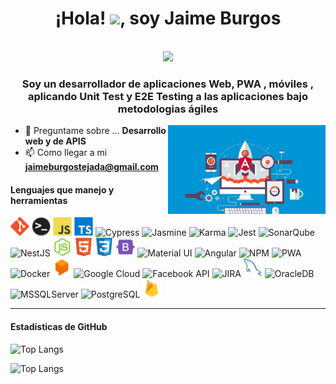 <h1 align="center">¡Hola! <img src="https://raw.githubusercontent.com/iampavangandhi/iampavangandhi/master/gifs/Hi.gif" width="30px">, soy Jaime Burgos</h1>
 <p align="center"><br/>
   <a href="https://www.linkedin.com/in/jaime-burgos-tejada-a45697203/">
    <img src="https://img.shields.io/badge/LinkedIn-0077B5?style=for-the-badge&logo=linkedin&logoColor=white">
  </a>
</p>

<h3 align="center">Soy un desarrollador de aplicaciones Web, PWA , móviles , aplicando Unit Test y E2E Testing a las aplicaciones bajo metodologias ágiles</h3>

<img width="50%" align="right"  src="super-angular-developer.jpg" />

- 💬 Preguntame sobre ... **Desarrollo web y de APIS**
- 📫 Como llegar a mi **jaimeburgostejada@gmail.com**

<h4>Lenguajes que manejo y herramientas</h4>

<!-- Iconos proporcionados por https://devicon.dev/ -->

<div align="left">
<img width="30px" height="30px" alt="Git" src="https://raw.githubusercontent.com/devicons/devicon/ac557d6ff33ff370a5db99f97aeab35ea5c67fbd/icons/git/git-plain.svg" />
<img width="30px" height="30px" alt="Terminal" src="https://raw.githubusercontent.com/github/explore/80688e429a7d4ef2fca1e82350fe8e3517d3494d/topics/terminal/terminal.png" />
<img width="30px" height="30px" alt="Javascript" src="https://raw.githubusercontent.com/devicons/devicon/ac557d6ff33ff370a5db99f97aeab35ea5c67fbd/icons/javascript/javascript-original.svg" />
<img width="30px" height="30px" alt="Typescript" src="https://raw.githubusercontent.com/devicons/devicon/ac557d6ff33ff370a5db99f97aeab35ea5c67fbd/icons/typescript/typescript-original.svg" />
<img width="30px" height="30px" alt="Cypress" src="https://raw.githubusercontent.com/cypress-io/cypress-icons/master/src/icons/icon_128x128.png"  />

<img width="30px" height="30px" alt="Jasmine" src="https://cdn.jsdelivr.net/gh/devicons/devicon/icons/jasmine/jasmine-plain.svg"  />
<img width="30px" height="30px" alt="Karma" src="https://v6.angular.live/assets/images/logos/concept-icons/karma.png">
<img width="30px" height="30px" alt="Jest" 
src="https://cdn.jsdelivr.net/gh/devicons/devicon/icons/jest/jest-plain.svg" />
<img width="30px" height="30px" alt="SonarQube" src="https://logodix.com/logo/2012444.png">
<img width="30px" height="30px" alt="NestJS" src="https://cdn.jsdelivr.net/gh/devicons/devicon/icons/nestjs/nestjs-plain.svg"  />
<img width="30px" height="30px" alt="NodeJS" src="https://raw.githubusercontent.com/devicons/devicon/ac557d6ff33ff370a5db99f97aeab35ea5c67fbd/icons/nodejs/nodejs-original.svg" />
<img width="30px" height="30px" alt="HTML5" src="https://raw.githubusercontent.com/devicons/devicon/ac557d6ff33ff370a5db99f97aeab35ea5c67fbd/icons/html5/html5-original.svg" />
<img width="30px" height="30px" alt="CSS3" src="https://raw.githubusercontent.com/devicons/devicon/ac557d6ff33ff370a5db99f97aeab35ea5c67fbd/icons/css3/css3-original.svg" />
<img width="30px" height="30px" alt="Bootstrap" src="https://raw.githubusercontent.com/devicons/devicon/ac557d6ff33ff370a5db99f97aeab35ea5c67fbd/icons/bootstrap/bootstrap-plain.svg" />
<img width="30px" height="30px" alt="Material UI" src="https://cdn.jsdelivr.net/gh/devicons/devicon/icons/materialui/materialui-original.svg" />
<img width="30px" height="30px" alt="Angular" src="https://v6.angular.live/assets/images/logos/angular/angular.svg" />
<img width="30px" height="30px" alt="NPM" src="https://cdn.jsdelivr.net/gh/devicons/devicon/icons/npm/npm-original-wordmark.svg">

<img width="30px" height="30px" alt="PWA" src="https://v6.angular.live/assets/images/logos/concept-icons/pwa.png">
<img width="30px" height="30px" alt="Docker" src="https://cdn.jsdelivr.net/gh/devicons/devicon/icons/docker/docker-original.svg">
<img width="30px" height="30px" alt="DialogFlow" src="dialogflow.png">
<img width="30px" height="30px" alt="Google Cloud" src="https://cdn.jsdelivr.net/gh/devicons/devicon/icons/googlecloud/googlecloud-original.svg" />
<img width="30px" height="30px" alt="Facebook API" src="https://cdn.jsdelivr.net/gh/devicons/devicon/icons/facebook/facebook-original.svg" />
<img width="30px" height="30px" alt="JIRA"  src="https://cdn.jsdelivr.net/gh/devicons/devicon/icons/jira/jira-original.svg" />
<img width="30px" height="30px" alt="MySQL" src="https://raw.githubusercontent.com/devicons/devicon/ac557d6ff33ff370a5db99f97aeab35ea5c67fbd/icons/mysql/mysql-original.svg" />
<img width="30px" height="30px" alt="OracleDB" src="https://cdn.jsdelivr.net/gh/devicons/devicon/icons/oracle/oracle-original.svg" />
<img width="30px" height="30px"  alt="MSSQLServer" src="https://img.icons8.com/color/452/microsoft-sql-server.png" />
<img width="30px" height="30px" alt="PostgreSQL" src="https://cdn.jsdelivr.net/gh/devicons/devicon/icons/postgresql/postgresql-original.svg" />
<img width="30px" height="30px" alt="Firebase" src="https://raw.githubusercontent.com/github/explore/80688e429a7d4ef2fca1e82350fe8e3517d3494d/topics/firebase/firebase.png" />
</div>

<hr>

<h4>Estadísticas de GitHub</h4>

![Top Langs](https://github-readme-stats.vercel.app/api?username=SkyZeroZx&&show_icons=true&title_color=ffffff&icon_color=dd0531&text_color=daf7dc&bg_color=151515)

![Top Langs](https://github-readme-stats.vercel.app/api/top-langs/?username=SkyZeroZx&langs_count=8&count_private=true&layout=compact&&show_icons=true&title_color=ffffff&icon_color=dd0531&text_color=daf7dc&bg_color=151515)
